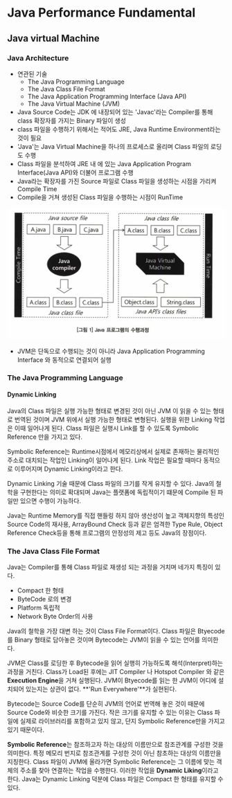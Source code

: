 # Java Performance Fundamental



## Java virtual Machine

### Java Architecture

- 연관된 기술
  - The Java Programming Language
  -  The Java Class File Format
  - The Java Application Programming Interface (Java API)
  - The Java Virtual Machine (JVM)
- Java Source Code는 JDK 에 내장되어 있는 'Javac'라는 Compiler를 통해 class 확장자를 가지는 Binary 파일이 생성
- class 파일을 수행하기 위해서는 적어도 JRE, Java Runtime Environment라는 것이 필요
- 'Java'는 Java Virtual Machine을 하나의 프로세스로 올리며 Class 파일의 로딩도 수행
- Class 파일을 분석하여 JRE 내 에 있는 Java Application Program Interface(Java API)와 더불어 프로그램 수행
- Java라는 확장자를 가진 Source 파일로 Class 파일을 생성하는 시점을 가리켜 Compile Time
- Compile을 거쳐 생성된 Class 파일을 수행하는 시점이 RunTime

![image-20200606005912316](.\images\jvm)

- JVM은 단독으로 수행되는 것이 아니라 Java Application Programming Interface 와 동적으로 연결되어 실행



### The Java Programming Language

#### Dynamic Linking

Java의 Class 파일은 실행 가능한 형태로 변경된 것이 아닌 JVM 이 읽을 수 있는 형태로 번역된 것이며 JVM 위에서 실행 가능한 형태로 변형된다. 실행을 위한 Linking 작업은 이때 일어나게 된다. Class 파일은 실행시 Link를 할 수 있도록 Symbolic Reference 만을 가지고 있다. 

Symbolic Reference는 Runtime시점에서 메모리상에서 실제로 존재하는 물리적인 주소로 대치되는 작업인 Linking이 일어나게 된다. Link 작업은 필요할 때마다 동적으로 이루어지며 Dynamic Linking이라고 한다.

Dynamic Linking 기술 때문에 Class 파일의 크기를 작게 유지할 수 있다. Java의 철학을 구현한다는 의미로 확대되며 Java는 플랫폼에 독립적이기 떄문에 Compile 된 파일만 있으면 수행이 가능하다. 

Java는 Runtime Memory를 직접 핸들링 하지 않아 생산성이 높고 객체지향의 특성인 Source Code의 재사용, ArrayBound Check 등과 같은 엄격한 Type Rule, Object Reference Check등을 통해 프로그램의 안정성의 제고 등도 Java의 장점이다.



### The Java Class File Format

Java는 Compiler를 통해 Class 파일로 재생성 되는 과정을 거치며 네가지 특징이 있다.

- Compact 한 형태
- ByteCode 로의 변경
- Platform 독립적
- Network Byte Order의 사용

Java의 철학을 가장 대변 하는 것이 Class File Format이다. Class 파일은 Btyecode 를 Binary 형태로 담아놓은 것이며 Bytecode는 JVM이 읽을 수 있는 언어를 의미한다. 

JVM은 Class를 로딩한 후 Bytecode을 읽어 실행히 가능하도록 해석(Interpret)하는 과정을 거친다. Class가 Load된 후에는 JIT Compiler 나 Hotspot Compiler 와 같은 **Execution Engine**을 거쳐 실행된다. JVM이 Btyecode를 읽는 한 JVM이 어디에 설치되어 있는지는 상관이 없다. **'Run Everywhere'**가 실현된다.

Bytecode는 Source Code를 단순히 JVM의 언어로 번역해 놓은 것이 때문에 Source Code와 비슷한 크기를 가진다. 작은 크기를 유지할 수 있는 이유는 Class 파일에 실제로 라이브러리를 포함하고 있지 않고, 단지 Symbolic Reference만을 가지고 있기 때문이다.

**Symbolic Reference**는 참조하고자 하는 대상의 이름만으로 참조관계를 구성한 것을 의미한다. 특정 메모리 번지로 참조관계를 구성한 것이 아닌 참초하는 대상의 이름만을 지칭한다. Class 파일이 JVM에 올라가면 Symbolic Reference는 그 이름에 맞는 객체의 주소를 찾아 연결하는 작업을 수행한다. 이러한 작업을 **Dynamic Liking**이라고 한다. Java는 Dynamic Linking 덕분에 Class 파일은 Compact 한 형태를 유지할 수 있다.



